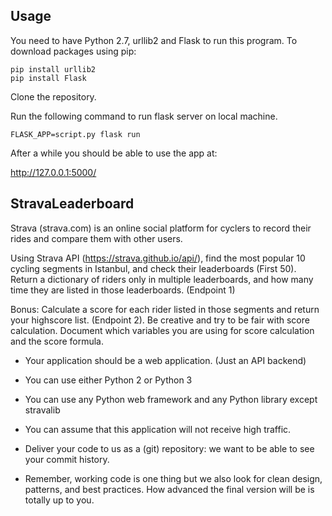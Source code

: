 ## Usage
You need to have Python 2.7, urllib2 and Flask to run this program. To download packages using pip:
```
pip install urllib2
pip install Flask
```

Clone the repository. 

Run the following command to run flask server on local machine.

```
FLASK_APP=script.py flask run
```


After a while you should be able to use the app at:

http://127.0.0.1:5000/ 


## StravaLeaderboard

Strava (strava.com) is an online social platform for cyclers to record their rides and compare them with other users.

 

Using Strava API (https://strava.github.io/api/), find the most popular 10 cycling segments in Istanbul, and check their leaderboards (First 50). Return a dictionary of riders only in multiple leaderboards, and how many time they are listed in those leaderboards. (Endpoint 1)

Bonus: Calculate a score for each rider listed in those segments and return your highscore list. (Endpoint 2). Be creative and try to be fair with score calculation. Document which variables you are using for score calculation and the score formula.

* Your application should be a web application. (Just an API backend)

* You can use either Python 2 or Python 3

* You can use any Python web framework and any Python library except stravalib

* You can assume that this application will not receive high traffic.

* Deliver your code to us as a (git) repository: we want to be able to see your commit history.

* Remember, working code is one thing but we also look for clean design, patterns, and best practices. How advanced the final version will be is totally up to you.
